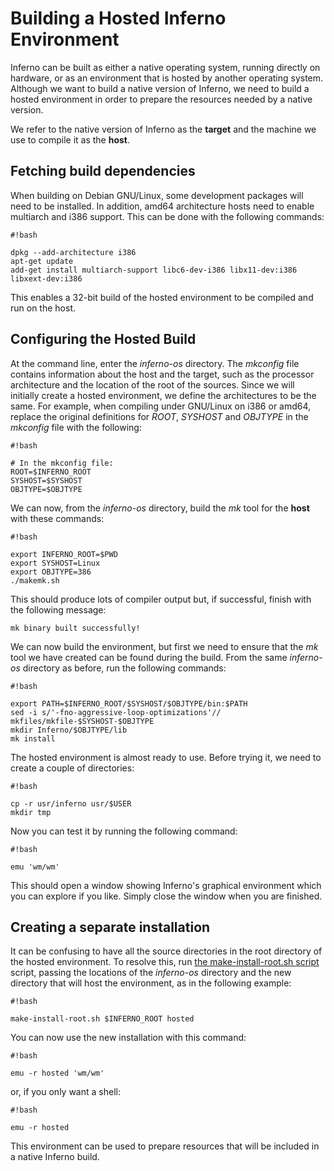 # Building a Hosted Inferno Environment

Inferno can be built as either a native operating system, running directly on hardware, or as an environment
that is hosted by another operating system. Although we want to build a native version of Inferno, we need to
build a hosted environment in order to prepare the resources needed by a native version.

We refer to the native version of Inferno as the **target** and the machine we use to compile it as the
**host**.

## Fetching build dependencies

When building on Debian GNU/Linux, some development packages will need to be installed. In addition, amd64
architecture hosts need to enable multiarch and i386 support. This can be done with the following commands:
```
#!bash

dpkg --add-architecture i386
apt-get update
add-get install multiarch-support libc6-dev-i386 libx11-dev:i386 libxext-dev:i386
```

This enables a 32-bit build of the hosted environment to be compiled and run on the host.

## Configuring the Hosted Build

At the command line, enter the *inferno-os* directory. The *mkconfig* file contains information about the
host and the target, such as the processor architecture and the location of the root of the sources.
Since we will initially create a hosted environment, we define the architectures to be the same. For example,
when compiling under GNU/Linux on i386 or amd64, replace the original definitions for *ROOT*, *SYSHOST* and *OBJTYPE* in the *mkconfig* file with the following:
```
#!bash

# In the mkconfig file:
ROOT=$INFERNO_ROOT
SYSHOST=$SYSHOST
OBJTYPE=$OBJTYPE
```

We can now, from the *inferno-os* directory, build the *mk* tool for the **host** with these commands:
```
#!bash

export INFERNO_ROOT=$PWD
export SYSHOST=Linux
export OBJTYPE=386
./makemk.sh
```

This should produce lots of compiler output but, if successful, finish with the following message:
```
mk binary built successfully!
```

We can now build the environment, but first we need to ensure that the *mk* tool we have created can be found
during the build. From the same *inferno-os* directory as before, run the following commands:
```
#!bash

export PATH=$INFERNO_ROOT/$SYSHOST/$OBJTYPE/bin:$PATH
sed -i s/'-fno-aggressive-loop-optimizations'// mkfiles/mkfile-$SYSHOST-$OBJTYPE
mkdir Inferno/$OBJTYPE/lib
mk install
```
The hosted environment is almost ready to use. Before trying it, we need to create a couple of directories:
```
#!bash

cp -r usr/inferno usr/$USER
mkdir tmp
```

Now you can test it by running the following command:
```
#!bash

emu 'wm/wm'
```

This should open a window showing Inferno's graphical environment which you can explore if you like. Simply
close the window when you are finished.

## Creating a separate installation

It can be confusing to have all the source directories in the root directory of the hosted environment.
To resolve this, run [the make-install-root.sh script](make-install-root.sh) script, passing the locations of the *inferno-os* directory and the new directory that will host the environment, as in the following example:
```
#!bash

make-install-root.sh $INFERNO_ROOT hosted
```

You can now use the new installation with this command:
```
#!bash

emu -r hosted 'wm/wm'
```
or, if you only want a shell:
```
#!bash

emu -r hosted
```

This environment can be used to prepare resources that will be included in a native Inferno build.
